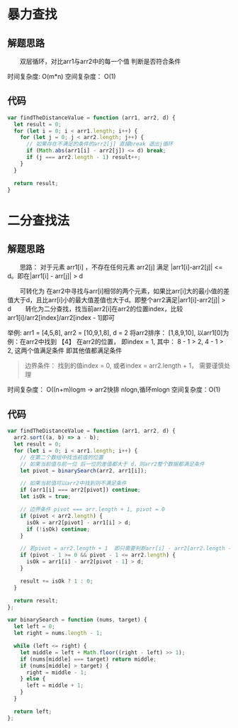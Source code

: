 # 暴力查找
## 解题思路
　　双层循环，对比arr1与arr2中的每一个值 判断是否符合条件

时间复杂度: O(m*n)
空间复杂度： O(1)

## 代码
```js
var findTheDistanceValue = function (arr1, arr2, d) {
  let result = 0;
  for (let i = 0; i < arr1.length; i++) {
    for (let j = 0; j < arr2.length; j++) {
      // 如果存在不满足的条件的arr2[j] 直接break 退出j循环
      if (Math.abs(arr1[i] - arr2[j]) <= d) break;
      if (j === arr2.length - 1) result++;
    }
  }

  return result;
}
```

# 二分查找法
## 解题思路
　　思路： 对于元素 arr1[i] ，不存在任何元素 arr2[j] 满足 |arr1[i]-arr2[j]| <= d。即在|arr1[i] - arr[j]| > d

　　可转化为 在arr2中寻找与arr[i]相邻的两个元素，如果比arr[i]大的最小值的差值大于d，且比arr[i]小的最大值差值也大于d。即整个arr2满足|arr1[i]-arr2[j]| > d 
　　转化为二分查找，找当前arr2[i]在arr2的位置index，比较arr1[i]/arr2[index]/arr2[index - 1]即可


举例:
arr1 = [4,5,8], arr2 = [10,9,1,8], d = 2
将arr2排序： [1,8,9,10], 以arr1[0]为例：在arr2中找到 【4】 在arr2的位置， 即index = 1, 其中： 8 - 1 > 2, 4 - 1 > 2, 这两个值满足条件 即其他值都满足条件

> 边界条件： 找到的值index = 0, 或者index = arr2.length + 1， 需要谨慎处理

时间复杂度： O((n+m)logm -> arr2快排 nlogn,循环mlogn
空间复杂度：O(1)

## 代码
```javascript
var findTheDistanceValue = function (arr1, arr2, d) {
  arr2.sort((a, b) => a - b);
  let result = 0;
  for (let i = 0; i < arr1.length; i++) {
    // 在第二个数组中找当前值的位置
    // 如果当前值与前一位 后一位的差值都大于 d，则arr2整个数据都满足条件
    let pivot = binarySearch(arr2, arr1[i]);

    // 如果当前值可以arr2中找到则不满足条件
    if (arr1[i] === arr2[pivot]) continue;
    let isOk = true;

    // 边界条件 pivot === arr.length + 1, pivot = 0
    if (pivot < arr2.length) {
      isOk = arr2[pivot] - arr1[i] > d;
      if (!isOk) continue;
    }

    // 若pivot = arr2.length + 1  即只需要判断arr[i] - arr2[arr2.length - 1]满足条件即可
    if (pivot - 1 >= 0 && pivot - 1 <= arr2.length) {
      isOk = arr1[i] - arr2[pivot - 1] > d;
    }

    result += isOk ? 1 : 0;
  }

  return result;
};

var binarySearch = function (nums, target) {
  let left = 0;
  let right = nums.length - 1;

  while (left <= right) {
    let middle = left + Math.floor((right - left) >> 1);
    if (nums[middle] === target) return middle;
    if (nums[middle] > target) {
      right = middle - 1;
    } else {
      left = middle + 1;
    }
  }

  return left;
};
```
